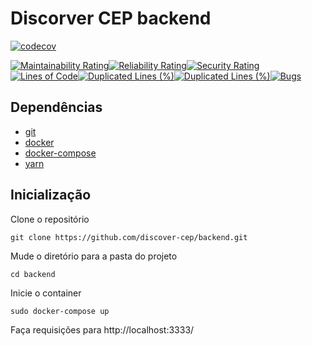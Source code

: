 # Discorver CEP backend

[![codecov](https://codecov.io/gh/discover-cep/backend/branch/main/graph/badge.svg?token=0WE1BRHBQ1)](https://codecov.io/gh/discover-cep/backend)

[![Maintainability Rating](https://sonarcloud.io/api/project_badges/measure?project=discover-cep_backend&metric=sqale_rating)](https://sonarcloud.io/dashboard?id=discover-cep_backend)[![Reliability Rating](https://sonarcloud.io/api/project_badges/measure?project=discover-cep_backend&metric=reliability_rating)](https://sonarcloud.io/dashboard?id=discover-cep_backend)[![Security Rating](https://sonarcloud.io/api/project_badges/measure?project=discover-cep_backend&metric=security_rating)](https://sonarcloud.io/dashboard?id=discover-cep_backend)[![Lines of Code](https://sonarcloud.io/api/project_badges/measure?project=discover-cep_backend&metric=ncloc)](https://sonarcloud.io/dashboard?id=discover-cep_backend)[![Duplicated Lines (%)](https://sonarcloud.io/api/project_badges/measure?project=discover-cep_backend&metric=duplicated_lines_density)](https://sonarcloud.io/dashboard?id=discover-cep_backend)[![Duplicated Lines (%)](https://sonarcloud.io/api/project_badges/measure?project=discover-cep_backend&metric=duplicated_lines_density)](https://sonarcloud.io/dashboard?id=discover-cep_backend)[![Bugs](https://sonarcloud.io/api/project_badges/measure?project=discover-cep_backend&metric=bugs)](https://sonarcloud.io/dashboard?id=discover-cep_backend)

## Dependências

- [git](https://git-scm.com/)
- [docker](https://docs.docker.com/engine/install/ubuntu/)
- [docker-compose](https://docs.docker.com/compose/install/)
- [yarn](https://classic.yarnpkg.com/en/docs/install/#debian-stable)


## Inicialização
Clone o repositório
```
git clone https://github.com/discover-cep/backend.git
```
Mude o diretório para a pasta do projeto
```
cd backend
```
Inicie o container
```
sudo docker-compose up
```
Faça requisições para http://localhost:3333/
